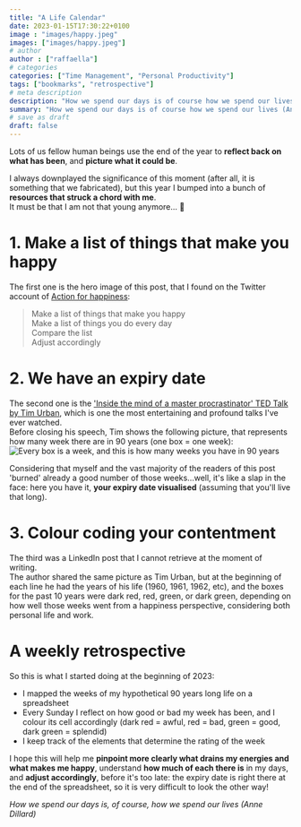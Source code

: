 ```yaml
---
title: "A Life Calendar"
date: 2023-01-15T17:30:22+0100
image : "images/happy.jpeg"
images: ["images/happy.jpeg"]
# author
author : ["raffaella"]
# categories
categories: ["Time Management", "Personal Productivity"]
tags: ["bookmarks", "retrospective"]
# meta description
description: "How we spend our days is of course how we spend our lives (Annie Dillard)"
summary: "How we spend our days is of course how we spend our lives (Annie Dillard)"
# save as draft
draft: false
---
```

Lots of us fellow human beings use the end of the year to **reflect back on what has been**, and **picture what it could be**.

I always downplayed the significance of this moment (after all, it is something that we fabricated), but this year I bumped into a bunch of **resources that struck a chord with me**.<br>
It must be that I am not that young anymore... :see_no_evil:

# 1. Make a list of things that make you happy

The first one is the hero image of this post, that I found on the Twitter account of [Action for happiness](https://actionforhappiness.org/):
> Make a list of things that make you happy<br>
> Make a list of things you do every day<br>
> Compare the list<br>
> Adjust accordingly

# 2. We have an expiry date

The second one is the ['Inside the mind of a master procrastinator' TED Talk by Tim Urban](https://youtu.be/arj7oStGLkU), which is one the most entertaining and profound talks I've ever watched.<br>
Before closing his speech, Tim shows the following picture, that represents how many week there are in 90 years (one box = one week):
![Every box is a week, and this is how many weeks you have in 90 years](/images/90years.png)

Considering that myself and the vast majority of the readers of this post 'burned' already a good number of those weeks...well, it's like a slap in the face: here you have it, **your expiry date visualised** (assuming that you'll live that long).

# 3. Colour coding your contentment

The third was a LinkedIn post that I cannot retrieve at the moment of writing.<br>
The author shared the same picture as Tim Urban, but at the beginning of each line he had the years of his life (1960, 1961, 1962, etc), and the boxes for the past 10 years were dark red, red, green, or dark green, depending on how well those weeks went from a happiness perspective, considering both personal life and work.

# A weekly retrospective

So this is what I started doing at the beginning of 2023:
* I mapped the weeks of my hypothetical 90 years long life on a spreadsheet
* Every Sunday I reflect on how good or bad my week has been, and I colour its cell accordingly (dark red = awful, red = bad, green = good, dark green = splendid)
* I keep track of the elements that determine the rating of the week

I hope this will help me **pinpoint more clearly what drains my energies and what makes me happy**, understand **how much of each there is** in my days, and **adjust accordingly**, before it's too late: the expiry date is right there at the end of the spreadsheet, so it is very difficult to look the other way!

_How we spend our days is, of course, how we spend our lives (Anne Dillard)_
